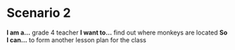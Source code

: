 # Scenario 2

**I am a…** grade 4 teacher
**I want to…** find out where monkeys are located
**So I can…** to form another lesson plan for the class